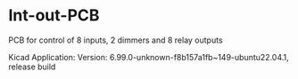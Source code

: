 # Int-out-PCB
PCB for control of 8 inputs, 2 dimmers and 8 relay outputs 

Kicad Application:
Version: 6.99.0-unknown-f8b157a1fb~149-ubuntu22.04.1, release build


